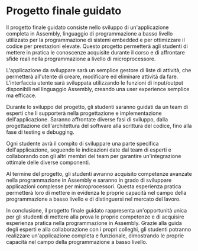 # Progetto finale guidato

Il progetto finale guidato consiste nello sviluppo di un'applicazione completa in Assembly, linguaggio di programmazione a basso livello utilizzato per la programmazione di sistemi embedded e per ottimizzare il codice per prestazioni elevate. Questo progetto permetterà agli studenti di mettere in pratica le conoscenze acquisite durante il corso e di affrontare sfide reali nella programmazione a livello di microprocessore.

L'applicazione da sviluppare sarà un semplice gestore di liste di attività, che permetterà all'utente di creare, modificare ed eliminare attività da fare. L'interfaccia utente sarà sviluppata utilizzando le funzioni di input/output disponibili nel linguaggio Assembly, creando una user experience semplice ma efficace.

Durante lo sviluppo del progetto, gli studenti saranno guidati da un team di esperti che li supporterà nella progettazione e implementazione dell'applicazione. Saranno affrontate diverse fasi di sviluppo, dalla progettazione dell'architettura del software alla scrittura del codice, fino alla fase di testing e debugging.

Ogni studente avrà il compito di sviluppare una parte specifica dell'applicazione, seguendo le indicazioni date dal team di esperti e collaborando con gli altri membri del team per garantire un'integrazione ottimale delle diverse componenti.

Al termine del progetto, gli studenti avranno acquisito competenze avanzate nella programmazione in Assembly e saranno in grado di sviluppare applicazioni complesse per microprocessori. Questa esperienza pratica permetterà loro di mettere in evidenza le proprie capacità nel campo della programmazione a basso livello e di distinguersi nel mercato del lavoro.

In conclusione, il progetto finale guidato rappresenta un'opportunità unica per gli studenti di mettere alla prova le proprie competenze e di acquisire esperienza pratica nella programmazione in Assembly. Grazie alla guida degli esperti e alla collaborazione con i propri colleghi, gli studenti potranno realizzare un'applicazione completa e funzionale, dimostrando le proprie capacità nel campo della programmazione a basso livello.